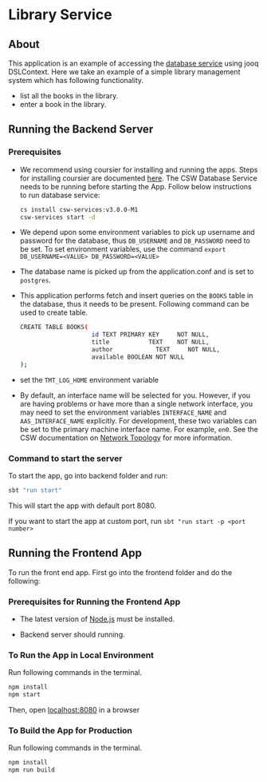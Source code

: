 # Library Service

## About

This application is an example of accessing the [database service](https://tmtsoftware.github.io/csw/services/database.html) using jooq DSLContext. Here we take an example of a simple library management system which has following functionality.

- list all the books in the library.
- enter a book in the library.

## Running the Backend Server

### Prerequisites

- We recommend using coursier for installing and running the apps. Steps for installing coursier are documented [here](https://tmtsoftware.github.io/csw/apps/csinstallation.html). The CSW Database Service needs to be running before starting the App.
Follow below instructions to run database service:

  ```bash
  cs install csw-services:v3.0.0-M1
  csw-services start -d
  ```

- We depend upon some environment variables to pick up username and password for the database, thus `DB_USERNAME` and `DB_PASSWORD` need to be set. To set environment variables, use the command `export DB_USERNAME=<VALUE> DB_PASSWORD=<VALUE>`
  
- The database name is picked up from the application.conf and is set to `postgres`.

- This application performs fetch and insert queries on the `BOOKS` table in the database, thus it needs to be present. Following command can be used to create table.

  ```bash
  CREATE TABLE BOOKS(
                      id TEXT PRIMARY KEY     NOT NULL,
                      title           TEXT    NOT NULL,
                      author            TEXT     NOT NULL,
                      available BOOLEAN NOT NULL
  );
  ```

- set the `TMT_LOG_HOME` environment variable

- By default, an interface name will be selected for you.  However, if you are having problems or have more than a single network interface, you may need to set the environment variables `INTERFACE_NAME` and `AAS_INTERFACE_NAME` explicitly.
For development, these two variables can be set to the primary machine interface name. For example, `en0`.  See the
CSW documentation on [Network Topology](http://tmtsoftware.github.io/csw/deployment/network-topology.html) for more
information.

### Command to start the server

To start the app, go into backend folder and run:

```bash
sbt "run start"
```

This will start the app with default port 8080.

If you want to start the app at custom port,
run `sbt "run start -p <port number>`

## Running the Frontend App

To run the front end app. First go into the frontend folder and do the following:

### Prerequisites for Running the Frontend App

- The latest version of [Node.js](https://nodejs.org/en/download/package-manager/) must be installed.
  
- Backend server should running.
  
### To Run the App in Local Environment

Run following commands in the terminal.

   ```bash
   npm install
   npm start
   ```

Then, open [localhost:8080](http://localhost:8080) in a browser

### To Build the App for Production

Run following commands in the terminal.

```bash
npm install
npm run build
```
